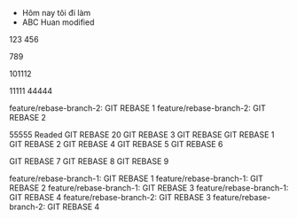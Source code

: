 - Hôm nay tôi đi làm
- ABC
  Huan modified

123
456

789

101112

11111
44444

feature/rebase-branch-2: GIT REBASE 1
feature/rebase-branch-2: GIT REBASE 2

55555
Readed
GIT REBASE 20
GIT REBASE 3
GIT REBASE
GIT REBASE 1
GIT REBASE 2
GIT REBASE 4
GIT REBASE 5
GIT REBASE 6

GIT REBASE 7
GIT REBASE 8
GIT REBASE 9

feature/rebase-branch-1: GIT REBASE 1
feature/rebase-branch-1: GIT REBASE 2
feature/rebase-branch-1: GIT REBASE 3
feature/rebase-branch-1: GIT REBASE 4
feature/rebase-branch-2: GIT REBASE 3
feature/rebase-branch-2: GIT REBASE 4
